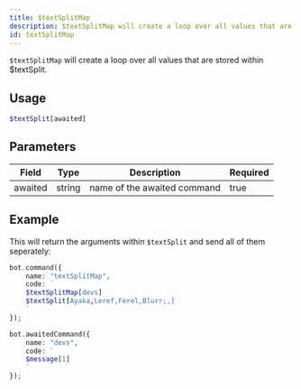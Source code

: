 ```yaml
---
title: $textSplitMap 
description: $textSplitMap will create a loop over all values that are stored within $textSplit
id: textSplitMap
---
```


`$textSplitMap` will create a loop over all values that are stored within $textSplit.

## Usage

```php
$textSplit[awaited]
```

## Parameters 


| Field   | Type   | Description                 | Required |
| ------- | ------ | --------------------------- | -------- |
| awaited | string | name of the awaited command | true      |


## Example

This will return the arguments within `$textSplit` and send all of them seperately: 

```php
bot.command({
    name: "textSplitMap",
    code: `
    $textSplitMap[devs]
    $textSplit[Ayaka,Leref,Ferel,Blurr;,]
    `
});

bot.awaitedCommand({
    name: "devs",
    code: `
    $message[1]
    `
});
```